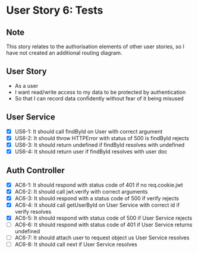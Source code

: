# User Story 6: Tests

## Note

This story relates to the authorisation elements of other user stories, so I have not created an additional routing diagram.

## User Story

- As a user
- I want read/write access to my data to be protected by authentication
- So that I can record data confidently without fear of it being misused

## User Service

- [x] US6-1: It should call findById on User with correct argument
- [x] US6-2: It should throw HTTPError with status of 500 is findById rejects
- [x] US6-3: It should return undefined if findById resolves with undefined
- [x] US6-4: It should return user if findById resolves with user doc

## Auth Controller

- [x] AC6-1: It should respond with status code of 401 if no req.cookie.jwt
- [x] AC6-2: It should call jwt.verify with correct arguments
- [x] AC6-3: It should respond with a status code of 500 if verify rejects
- [x] AC6-4: It should call getUserById on User Service with correct id if verify resolves
- [x] AC6-5: It should respond with status code of 500 if User Service rejects
- [ ] AC6-6: It should respond with status code of 401 if User Service returns undefined
- [ ] AC6-7: It should attach user to request object us User Service resolves
- [ ] AC6-8: It should call next if User Service resolves
